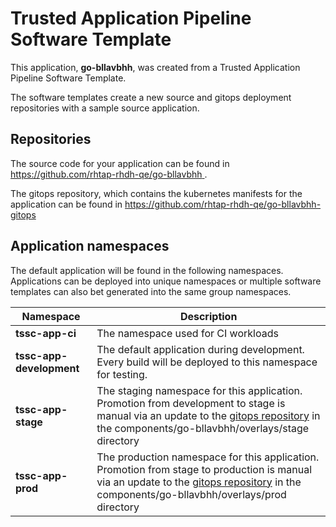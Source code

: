 # Trusted Application Pipeline Software Template

This application, **go-bllavbhh**, was created from a Trusted Application Pipeline Software Template.

The software templates create a new source and gitops deployment repositories with a sample source application. 

## Repositories

The source code for your application can be found in [https://github.com/rhtap-rhdh-qe/go-bllavbhh ](https://github.com/rhtap-rhdh-qe/go-bllavbhh ).
 
The gitops repository, which contains the kubernetes manifests for the application can be found in 
[https://github.com/rhtap-rhdh-qe/go-bllavbhh-gitops ](https://github.com/rhtap-rhdh-qe/go-bllavbhh-gitops ) 

## Application namespaces 

The default application will be found in the following namespaces. Applications can be deployed into unique namespaces or multiple software templates can also bet generated into the same group namespaces.  

|  Namespace   |  Description   |  
| -------- | -------- |
| **tssc-app-ci** | The namespace used for CI workloads |
| **tssc-app-development** | The default application during development. Every build will be deployed to this namespace for testing. |
| **tssc-app-stage** | The staging namespace for this application. Promotion from development to stage is manual via an update to the [gitops repository](https://github.com/rhtap-rhdh-qe/go-bllavbhh-gitops ) in the components/go-bllavbhh/overlays/stage directory |
| **tssc-app-prod** | The production namespace for this application. Promotion from stage to production is manual via an update to the [gitops repository](https://github.com/rhtap-rhdh-qe/go-bllavbhh-gitops ) in the components/go-bllavbhh/overlays/prod directory |